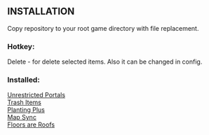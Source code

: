## INSTALLATION

Copy repository to your root game directory with file replacement.

### Hotkey:

Delete - for delete selected items. Also it can be changed in config.

### Installed:

[Unrestricted Portals](https://www.nexusmods.com/valheim/mods/61 "Unrestricted Portals nexusmods")  
[Trash Items](https://www.nexusmods.com/valheim/mods/441 "Trash Items nexusmods")    
[Planting Plus](https://www.nexusmods.com/valheim/mods/274  "Planting Plus nexusmods")    
[Map Sync](https://www.nexusmods.com/valheim/mods/42  "Map Sync nexusmods")  
[Floors are Roofs](https://www.nexusmods.com/valheim/mods/1039 "Floors are Roofs nexusmods")


